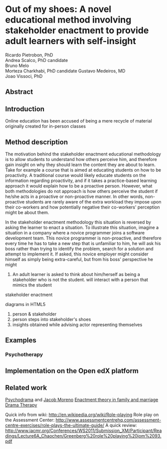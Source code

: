 # Out of my shoes: A novel educational method involving stakeholder enactment to provide adult learners with self-insight


Ricardo Pietrobon, PhD   
Andrea Scalco, PhD candidate   
Bruno Melo  
Morteza Charkhabi, PhD candidate
Gustavo Medeiros, MD   
Joao Vissoci, PhD   


<!-- http://personalizedlearningconsortium.org/ -->




## Abstract

## Introduction

Online education has been accused of being a mere recycle of material originally created for in-person classes

## Method description

The motivation behind the stakeholder enactment educational methodology is to allow students to understand how others perceive him, and therefore gain insight on why they should learn the content they are about to learn. Take for example a course that is aimed at educating students on how to be proactivity. A traditional course would likely educate students on the information regarding proactivity, and if it takes a practice-based learning approach it would explain how to be a proactive person. However, what both methodologies do not approach is how others perceive the student if he/she acts in a proactive or non-proactive manner. In other words, non-proactive students are rarely aware of the extra workload they impose upon their co-workers and how potentially negative their co-workers' perception might be about them.

In the stakeholder enactment methodology this situation is reversed by asking the learner to enact a situation. To illustrate this situation, imagine a situation in a company where a novice programmer joins a software development team. This novice programmer is non-proactive, and therefore every time he has to take a new step that is unfamiliar to him, he will ask his boss rather than trying to identify the problem, search for a solution and attempt to implement it. If asked, this novice employer might consider himself as simply being extra-careful, but from his boss' perspective he might 

1. An adult learner is asked to think about him/herself as being a stakeholder who is not the student. will interact with a person that mimics the student

stakeholder enactment

diagrams in HTML5

1. person & stakeholder
2. person steps into stakeholder's shoes
3. insights obtained while advising actor representing themselves

## Examples

### Psychotherapy
### 

## Implementation on the Open edX platform

## Related work

[Psychodrama](http://en.wikipedia.org/wiki/Psychodrama) and [Jacob Moreno](http://en.wikipedia.org/wiki/Jacob_L._Moreno)
[Enactment theory in family and marriage](http://www.drseandavis.com/2004enactments.pdf)
[Drama Therapy](http://en.wikipedia.org/wiki/Drama_Therapy)

Quick info from wiki: http://en.wikipedia.org/wiki/Role-playing
Role play on the Assessment Center: http://www.assessmentcentrehq.com/assessment-centre-exercises/role-plays-the-ultimate-guide/
A quick review: http://www.iacmr.org/Conferences/WS2011/Submission_XM/Participant/Readings/Lecture6A_Chaochen/Greenberg%20role%20playing%20jom%2093.pdf

